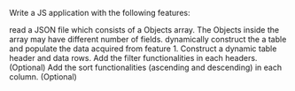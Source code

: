 Write a JS application with the following features:

read a JSON file which consists of a Objects array. The Objects inside the array may have different number of fields.
dynamically construct the a table  and populate the data acquired from feature 1. Construct a dynamic table header and data rows.
Add the filter functionalities in each headers. (Optional)
Add the sort functionalities (ascending and descending) in each column. (Optional)
